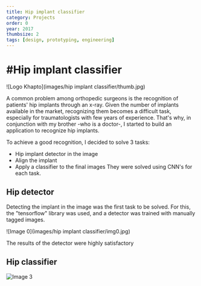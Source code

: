 ```yaml
---
title: Hip implant classifier
category: Projects
order: 0
year: 2017
thumbsize: 2
tags: [design, prototyping, engineering]
---
```

# #Hip implant classifier


![Logo Khapto](images/hip implant classifier/thumb.jpg)

A common problem among orthopedic surgeons is the recognition of patients' hip implants through an x-ray. Given the number of implants available in the market, recognizing them becomes a difficult task, especially for traumatologists with few years of experience. That's why, in conjunction with my brother -who is a doctor-, I started to build an application to recognize hip implants.

To achieve a good recognition, I decided to solve 3 tasks:
- Hip implant detector in the image
- Align the implant
- Apply a classifier to the final images
They were solved using CNN's for each task.


## Hip detector

Detecting the implant in the image was the first task to be solved. For this, the "tensorflow" library was used, and a detector was trained with manually tagged images.

![Image 0](images/hip implant classifier/img0.jpg)

The results of the detector were highly satisfactory

## Hip classifier

![Image 3](images/hip_implants/img00.jpg)

